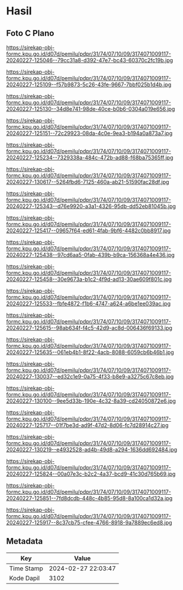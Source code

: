 # Hasil

## Foto C Plano

https://sirekap-obj-formc.kpu.go.id/d07d/pemilu/pdpr/31/74/07/10/09/3174071009117-20240227-125046--79cc31a8-d392-47e7-bc43-60370c2fc19b.jpg

https://sirekap-obj-formc.kpu.go.id/d07d/pemilu/pdpr/31/74/07/10/09/3174071009117-20240227-125109--f57b9873-5c26-43fe-9667-7bbf025b1d4b.jpg

https://sirekap-obj-formc.kpu.go.id/d07d/pemilu/pdpr/31/74/07/10/09/3174071009117-20240227-125130--34d8e741-98de-40ce-b0b6-0304a019e656.jpg

https://sirekap-obj-formc.kpu.go.id/d07d/pemilu/pdpr/31/74/07/10/09/3174071009117-20240227-125151--72c29923-08da-4c0e-9ea3-b194a0a873a7.jpg

https://sirekap-obj-formc.kpu.go.id/d07d/pemilu/pdpr/31/74/07/10/09/3174071009117-20240227-125234--7329338a-484c-472b-ad88-f68ba75365ff.jpg

https://sirekap-obj-formc.kpu.go.id/d07d/pemilu/pdpr/31/74/07/10/09/3174071009117-20240227-130617--5264fbd6-7125-460a-ab21-51590fac28df.jpg

https://sirekap-obj-formc.kpu.go.id/d07d/pemilu/pdpr/31/74/07/10/09/3174071009117-20240227-125343--d76e9920-a3a1-4326-95db-dd52eb81045b.jpg

https://sirekap-obj-formc.kpu.go.id/d07d/pemilu/pdpr/31/74/07/10/09/3174071009117-20240227-125417--09657f64-ed61-4fab-9bf6-4482c0bb8917.jpg

https://sirekap-obj-formc.kpu.go.id/d07d/pemilu/pdpr/31/74/07/10/09/3174071009117-20240227-125438--97cd6aa5-0fab-439b-b9ca-156368a4e436.jpg

https://sirekap-obj-formc.kpu.go.id/d07d/pemilu/pdpr/31/74/07/10/09/3174071009117-20240227-125458--30e9673a-b1c2-4f9d-ad13-30ae609f801c.jpg

https://sirekap-obj-formc.kpu.go.id/d07d/pemilu/pdpr/31/74/07/10/09/3174071009117-20240227-125533--fbfe4872-f1b6-4747-a624-a6be1ee039ac.jpg

https://sirekap-obj-formc.kpu.go.id/d07d/pemilu/pdpr/31/74/07/10/09/3174071009117-20240227-125615--98ab634f-f4c5-42d9-ac8d-006436f69133.jpg

https://sirekap-obj-formc.kpu.go.id/d07d/pemilu/pdpr/31/74/07/10/09/3174071009117-20240227-125635--061eb4b1-8f22-4acb-8088-6059cb6b46b1.jpg

https://sirekap-obj-formc.kpu.go.id/d07d/pemilu/pdpr/31/74/07/10/09/3174071009117-20240227-130037--ed32c1e9-0a75-4f33-b8e9-a3275c67c8eb.jpg

https://sirekap-obj-formc.kpu.go.id/d07d/pemilu/pdpr/31/74/07/10/09/3174071009117-20240227-130100--9ee5d33b-190e-4c32-8a39-cd24050872e6.jpg

https://sirekap-obj-formc.kpu.go.id/d07d/pemilu/pdpr/31/74/07/10/09/3174071009117-20240227-125717--01f7be3d-ad9f-47d2-8d06-fc7d28914c27.jpg

https://sirekap-obj-formc.kpu.go.id/d07d/pemilu/pdpr/31/74/07/10/09/3174071009117-20240227-130219--e4932528-ad4b-49d8-a294-1636dd692484.jpg

https://sirekap-obj-formc.kpu.go.id/d07d/pemilu/pdpr/31/74/07/10/09/3174071009117-20240227-125824--00a07e3c-b2c2-4a37-bcd9-41c30d765b69.jpg

https://sirekap-obj-formc.kpu.go.id/d07d/pemilu/pdpr/31/74/07/10/09/3174071009117-20240227-125851--7fd8dcdb-448c-4b85-95d8-8a100ca1d32a.jpg

https://sirekap-obj-formc.kpu.go.id/d07d/pemilu/pdpr/31/74/07/10/09/3174071009117-20240227-125917--8c37cb75-cfee-4766-8918-9a7889ec6ed8.jpg


## Metadata

| Key        | Value               |
| ---------- | ------------------- |
| Time Stamp | 2024-02-27 22:03:47 |
| Kode Dapil | 3102                |



